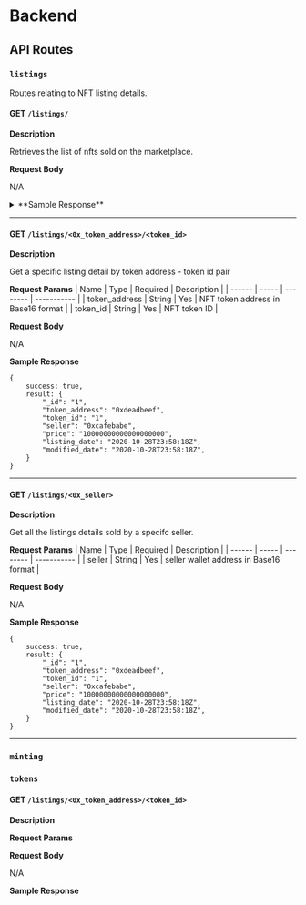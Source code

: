 # Backend

## API Routes

### `listings`

Routes relating to NFT listing details.

#### GET `/listings/`

**Description**

Retrieves the list of nfts sold on the marketplace.

**Request Body**

N/A

<details>
    <summary>**Sample Response**</summary>

    ```
    {
        success: true,
        result: [
            {
                "_id": "1",
                "token_address": "0xdeadbeef",
                "token_id": "1",
                "seller": "0xcafebabe",
                "price": "10000000000000000000",
                "listing_date": "2020-10-28T23:58:18Z",
                "modified_date": "2020-10-28T23:58:18Z",
            }
        ]
    }
    ```
</details>

---

#### GET `/listings/<0x_token_address>/<token_id>`

**Description**

Get a specific listing detail by token address - token id pair

**Request Params**
|  Name  |  Type | Required | Description |
| ------ | ----- | -------- | ----------- |
| token_address | String | Yes | NFT token address in Base16 format |
| token_id | String | Yes | NFT token ID |

**Request Body**

N/A

**Sample Response**

```
{
    success: true,
    result: {
        "_id": "1",
        "token_address": "0xdeadbeef",
        "token_id": "1",
        "seller": "0xcafebabe",
        "price": "10000000000000000000",
        "listing_date": "2020-10-28T23:58:18Z",
        "modified_date": "2020-10-28T23:58:18Z",
    }
}
```

---

#### GET `/listings/<0x_seller>`

**Description**

Get all the listings details sold by a specifc seller.

**Request Params**
|  Name  |  Type | Required | Description |
| ------ | ----- | -------- | ----------- |
| seller | String | Yes | seller wallet address in Base16 format |

**Request Body**

N/A

**Sample Response**

```
{
    success: true,
    result: {
        "_id": "1",
        "token_address": "0xdeadbeef",
        "token_id": "1",
        "seller": "0xcafebabe",
        "price": "10000000000000000000",
        "listing_date": "2020-10-28T23:58:18Z",
        "modified_date": "2020-10-28T23:58:18Z",
    }
}
```

---



### `minting`


### `tokens`


#### GET `/listings/<0x_token_address>/<token_id>`

**Description**

**Request Params**

**Request Body**

N/A

**Sample Response**
